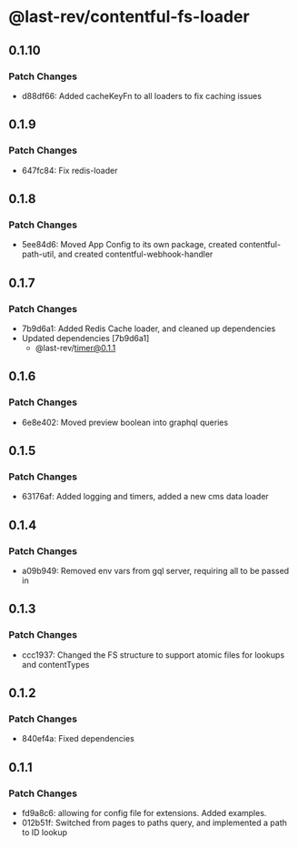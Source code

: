 # @last-rev/contentful-fs-loader

## 0.1.10

### Patch Changes

- d88df66: Added cacheKeyFn to all loaders to fix caching issues

## 0.1.9

### Patch Changes

- 647fc84: Fix redis-loader

## 0.1.8

### Patch Changes

- 5ee84d6: Moved App Config to its own package, created contentful-path-util, and created contentful-webhook-handler

## 0.1.7

### Patch Changes

- 7b9d6a1: Added Redis Cache loader, and cleaned up dependencies
- Updated dependencies [7b9d6a1]
  - @last-rev/timer@0.1.1

## 0.1.6

### Patch Changes

- 6e8e402: Moved preview boolean into graphql queries

## 0.1.5

### Patch Changes

- 63176af: Added logging and timers, added a new cms data loader

## 0.1.4

### Patch Changes

- a09b949: Removed env vars from gql server, requiring all to be passed in

## 0.1.3

### Patch Changes

- ccc1937: Changed the FS structure to support atomic files for lookups and contentTypes

## 0.1.2

### Patch Changes

- 840ef4a: Fixed dependencies

## 0.1.1

### Patch Changes

- fd9a8c6: allowing for config file for extensions. Added examples.
- 012b51f: Switched from pages to paths query, and implemented a path to ID lookup
